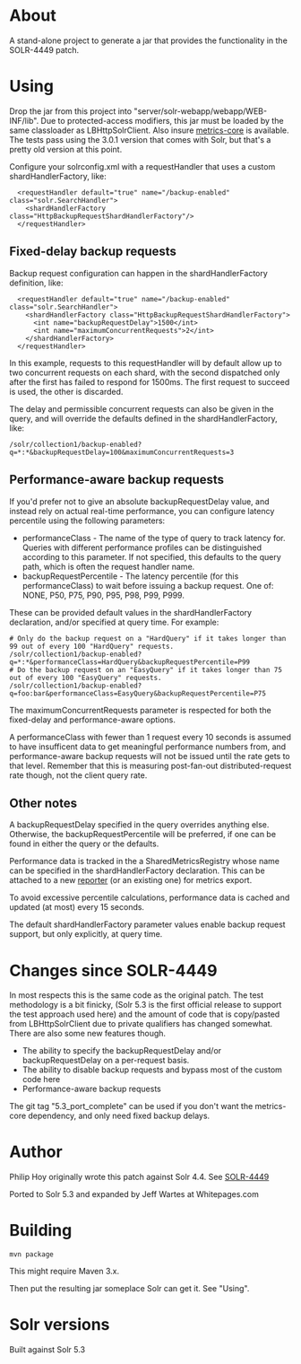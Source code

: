 
About
==========

A stand-alone project to generate a jar that provides the functionality in the SOLR-4449 patch.


Using
=======

Drop the jar from this project into "server/solr-webapp/webapp/WEB-INF/lib". Due to protected-access modifiers, 
this jar must be loaded by the same classloader as LBHttpSolrClient. 
Also insure [metrics-core](http://search.maven.org/#artifactdetails%7Cio.dropwizard.metrics%7Cmetrics-core%7C3.1.2%7Cbundle)
is available. The tests pass using the 3.0.1 version that comes with Solr, but that's a pretty old version at this point.

Configure your solrconfig.xml with a requestHandler that uses a custom shardHandlerFactory, like:

      <requestHandler default="true" name="/backup-enabled" class="solr.SearchHandler">
        <shardHandlerFactory class="HttpBackupRequestShardHandlerFactory"/>
      </requestHandler>


Fixed-delay backup requests
-----------------------------

Backup request configuration can happen in the shardHandlerFactory definition, like:

      <requestHandler default="true" name="/backup-enabled" class="solr.SearchHandler">
        <shardHandlerFactory class="HttpBackupRequestShardHandlerFactory">
          <int name="backupRequestDelay">1500</int>
          <int name="maximumConcurrentRequests">2</int>
        </shardHandlerFactory>
      </requestHandler>

In this example, requests to this requestHandler will by default allow up to two concurrent 
requests on each shard, with the second dispatched only after the first has failed to respond 
for 1500ms. The first request to succeed is used, the other is discarded.

The delay and permissible concurrent requests can also be given in the query, and will override
the defaults defined in the shardHandlerFactory, like:

    /solr/collection1/backup-enabled?q=*:*&backupRequestDelay=100&maximumConcurrentRequests=3

Performance-aware backup requests
---------------------------------

If you'd prefer not to give an absolute backupRequestDelay value, and instead rely on actual
real-time performance, you can configure latency percentile using the following parameters:

* performanceClass - The name of the type of query to track latency for. Queries with different performance profiles
can be distinguished according to this parameter. If not specified, this defaults to the query path, which is often 
the request handler name.
* backupRequestPercentile - The latency percentile (for this performanceClass) to wait before issuing a backup 
request. One of: NONE, P50, P75, P90, P95, P98, P99, P999.

These can be provided default values in the shardHandlerFactory declaration, and/or specified at query time. For example:

    # Only do the backup request on a "HardQuery" if it takes longer than 99 out of every 100 "HardQuery" requests.
    /solr/collection1/backup-enabled?q=*:*&performanceClass=HardQuery&backupRequestPercentile=P99
    # Do the backup request on an "EasyQuery" if it takes longer than 75 out of every 100 "EasyQuery" requests. 
    /solr/collection1/backup-enabled?q=foo:bar&performanceClass=EasyQuery&backupRequestPercentile=P75

The maximumConcurrentRequests parameter is respected for both the fixed-delay and performance-aware options.

A performanceClass with fewer than 1 request every 10 seconds is assumed to have insufficent data to get meaningful 
performance numbers from, and performance-aware backup requests will not be issued until the rate gets to that level.
Remember that this is measuring post-fan-out distributed-request rate though, not the client query rate.


Other notes
------------

A backupRequestDelay specified in the query overrides anything else. Otherwise, the backupRequestPercentile will
be preferred, if one can be found in either the query or the defaults.

Performance data is tracked in the a SharedMetricsRegistry whose name can be specified in the shardHandlerFactory 
declaration. 
This can be attached to a new [reporter](https://dropwizard.github.io/metrics/3.1.0/manual/core/#reporters) (or an existing one) for metrics export.

To avoid excessive percentile calculations, performance data is cached and updated (at most) every 15 seconds.

The default shardHandlerFactory parameter values enable backup request support, but only explicitly, at query time.



Changes since SOLR-4449
=======================

In most respects this is the same code as the original patch. The test methodology is a bit finicky, (Solr 5.3 is the 
first official release to support the test approach used here) and the amount of code that is copy/pasted from 
LBHttpSolrClient due to private qualifiers has changed somewhat. There are also some new features though.
       
* The ability to specify the backupRequestDelay and/or backupRequestDelay on a per-request basis.
* The ability to disable backup requests and bypass most of the custom code here
* Performance-aware backup requests

The git tag "5.3_port_complete" can be used if you don't want the metrics-core dependency, and only 
need fixed backup delays. 

Author
==========

Philip Hoy originally wrote this patch against Solr 4.4. 
See [SOLR-4449](https://issues.apache.org/jira/browse/SOLR-4449)

Ported to Solr 5.3 and expanded by Jeff Wartes at Whitepages.com

Building
==========

    mvn package
   
This might require Maven 3.x. 

Then put the resulting jar someplace Solr can get it.  See "Using". 
    
Solr versions
=============
    
Built against Solr 5.3
  
